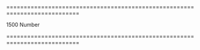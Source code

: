 <!--**
/*-------------------------------------------
    Auto-generated file. Do not modify.
-------------------------------------------

**-->
===========================================================================
<!--hidden--><!--/hidden-->
<!--default-->1500<!--/default-->
<!--type-->Number<!--/type-->
===========================================================================

<!--shortDescription-->

<!--/shortDescription-->

<!--fullDescription-->

<!--/fullDescription-->